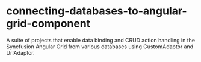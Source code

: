 # connecting-databases-to-angular-grid-component
A suite of projects that enable data binding and CRUD action handling in the Syncfusion Angular Grid from various databases using CustomAdaptor and UrlAdaptor.
